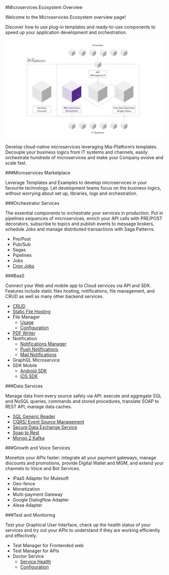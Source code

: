 #Microservices Ecosystem Overview


Welcome to the Microservices Ecosystem overview page!

Discover how to use plug-in templates and ready-to-use components to speed up your application development and orchestration.


![image alt text](img/microservices_ecosystem.png)

Develop cloud-native microservices leveraging Mia-Platform’s templates. Decouple your business logics from IT systems and channels, easily orchestrate hundreds of microservices and make
your Company evolve and scale fast.


###Microservices Marketplace

Leverage Templates and Examples to develop microservices in your favourite technology. Let development teams focus on the business logics, without worrying about set up, libraries, logs and orchestration.


###Orchestrator Services

The essential components to orchestrate your services in production. Put in pipelines sequences of microservices, enrich your API
calls with PRE/POST decorators, subscribe to topics and publish events to message brokers, schedule Jobs and manage distributed transactions with Saga Patterns.

* Pre/Post
* Pub/Sub
* Sagas
* Pipelines
* Jobs
* [Cron Jobs](cron.md)


###BaaS

Connect your Web and mobile app to Cloud services via API and SDK.
Features include static files hosting, notifications, file management, and CRUD as well as many other backend services.

* [CRUD](crud-service.md)
* [Static File Hosting](static-file-service.md) 
* File Manager
    * [Usage](files-service/usage.md)
    * [Configuration](files-service/usage.md)
* [PDF Writer](pdf-service.md)
* Notification
    * [Notifications Manager](notifications-manager.md)
    * [Push Notifications](push_notifications_platform_4.md)
    * [Mail Notifications](mail-notification.md)
* GraphQL Microservice
* SDK Mobile
    * [Android SDK](sdk_android.md)
    * [iOS SDK](sdk_ios.md)


###Data Services 

Manage data from every source safely via API: execute and aggregate SQL
and NoSQL queries, commands and stored procedures, translate SOAP to REST API, manage data caches.

* [SQL Generic Reader](sql-reader.md)
* [CQRS/ Event Source Management](event-source-management.md)
* [Secure Data Exchange Service](secure-data-exchange-service.md)
* [Soap to Rest](soap-to-rest.md)
* [Mongo 2 Kafka](mongo2kafka.md)


###Growth and Voice Services

Monetize your APIs faster: integrate all your payment gateways, manage discounts and promotions, provide Digital Wallet and MGM, and extend your channels to Voice and Bot Services.

* iPaaS Adapter for Mulesoft
* Geo-fence
* Monetization
* Multi-payment Gateway
* Google Dialogflow Adapter
* Alexa Adapter


###Test and Monitoring 

Test your Graphical User Interface, check up the health status of your services and try out your APIs to understand if they are working efficiently and effectively.

* Test Manager for Frontended web
* Test Manager for APIs
* Doctor Service
    * [Service Health](doctor-service/services_status.md)
    * [Configuration](doctor-service/configure_doctor_service.md)


